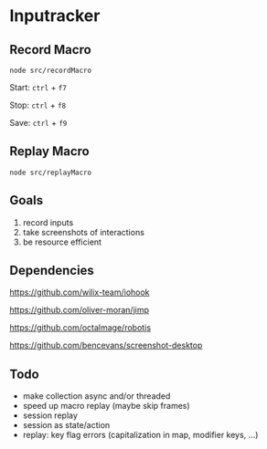 # Inputracker


## Record Macro
```
node src/recordMacro
```
Start: `ctrl`  + `f7`

Stop: `ctrl`  + `f8`

Save: `ctrl` + `f9`

## Replay Macro
```
node src/replayMacro
```


## Goals
1. record inputs
2. take screenshots of interactions
3. be resource efficient

## Dependencies
https://github.com/wilix-team/iohook

https://github.com/oliver-moran/jimp

https://github.com/octalmage/robotjs

https://github.com/bencevans/screenshot-desktop

## Todo
* make collection async and/or threaded
* speed up macro replay (maybe skip frames)
* session replay
* session as state/action
* replay: key flag errors (capitalization in map, modifier keys, ...)